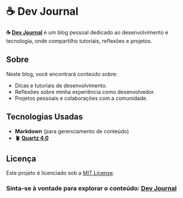 # ☕ Dev Journal

**☕ [Dev Journal](https://blog.carlosdev.top/)** é um blog pessoal dedicado ao desenvolvimento e tecnologia, onde compartilho tutoriais, reflexões e projetos.

## Sobre

Neste blog, você encontrará conteúdo sobre:

- Dicas e tutoriais de desenvolvimento.
- Reflexões sobre minha experiência como desenvolvedor.
- Projetos pessoais e colaborações com a comunidade.

## Tecnologias Usadas

- **Markdown** (para gerenciamento de conteúdo)
- **🪴 [Quartz 4.0](https://quartz.jzhao.xyz/)**

## Licença

Este projeto é licenciado sob a [MIT License](LICENSE.txt).

### Sinta-se à vontade para explorar o conteúdo: [Dev Journal](https://blog.carlosdev.top/)

